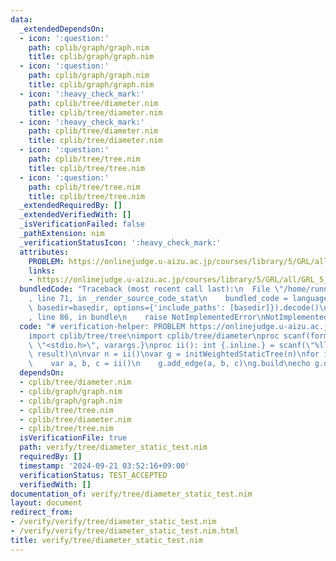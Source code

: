 ```yaml
---
data:
  _extendedDependsOn:
  - icon: ':question:'
    path: cplib/graph/graph.nim
    title: cplib/graph/graph.nim
  - icon: ':question:'
    path: cplib/graph/graph.nim
    title: cplib/graph/graph.nim
  - icon: ':heavy_check_mark:'
    path: cplib/tree/diameter.nim
    title: cplib/tree/diameter.nim
  - icon: ':heavy_check_mark:'
    path: cplib/tree/diameter.nim
    title: cplib/tree/diameter.nim
  - icon: ':question:'
    path: cplib/tree/tree.nim
    title: cplib/tree/tree.nim
  - icon: ':question:'
    path: cplib/tree/tree.nim
    title: cplib/tree/tree.nim
  _extendedRequiredBy: []
  _extendedVerifiedWith: []
  _isVerificationFailed: false
  _pathExtension: nim
  _verificationStatusIcon: ':heavy_check_mark:'
  attributes:
    PROBLEM: https://onlinejudge.u-aizu.ac.jp/courses/library/5/GRL/all/GRL_5_A
    links:
    - https://onlinejudge.u-aizu.ac.jp/courses/library/5/GRL/all/GRL_5_A
  bundledCode: "Traceback (most recent call last):\n  File \"/home/runner/.local/lib/python3.10/site-packages/onlinejudge_verify/documentation/build.py\"\
    , line 71, in _render_source_code_stat\n    bundled_code = language.bundle(stat.path,\
    \ basedir=basedir, options={'include_paths': [basedir]}).decode()\n  File \"/home/runner/.local/lib/python3.10/site-packages/onlinejudge_verify/languages/nim.py\"\
    , line 86, in bundle\n    raise NotImplementedError\nNotImplementedError\n"
  code: "# verification-helper: PROBLEM https://onlinejudge.u-aizu.ac.jp/courses/library/5/GRL/all/GRL_5_A\n\
    import cplib/tree/tree\nimport cplib/tree/diameter\nproc scanf(formatstr: cstring){.header:\
    \ \"<stdio.h>\", varargs.}\nproc ii(): int {.inline.} = scanf(\"%lld\\n\", addr\
    \ result)\n\nvar n = ii()\nvar g = initWeightedStaticTree(n)\nfor i in 0..<n-1:\n\
    \    var a, b, c = ii()\n    g.add_edge(a, b, c)\ng.build\necho g.diameter\n"
  dependsOn:
  - cplib/tree/diameter.nim
  - cplib/graph/graph.nim
  - cplib/graph/graph.nim
  - cplib/tree/tree.nim
  - cplib/tree/diameter.nim
  - cplib/tree/tree.nim
  isVerificationFile: true
  path: verify/tree/diameter_static_test.nim
  requiredBy: []
  timestamp: '2024-09-21 03:52:16+09:00'
  verificationStatus: TEST_ACCEPTED
  verifiedWith: []
documentation_of: verify/tree/diameter_static_test.nim
layout: document
redirect_from:
- /verify/verify/tree/diameter_static_test.nim
- /verify/verify/tree/diameter_static_test.nim.html
title: verify/tree/diameter_static_test.nim
---
```

